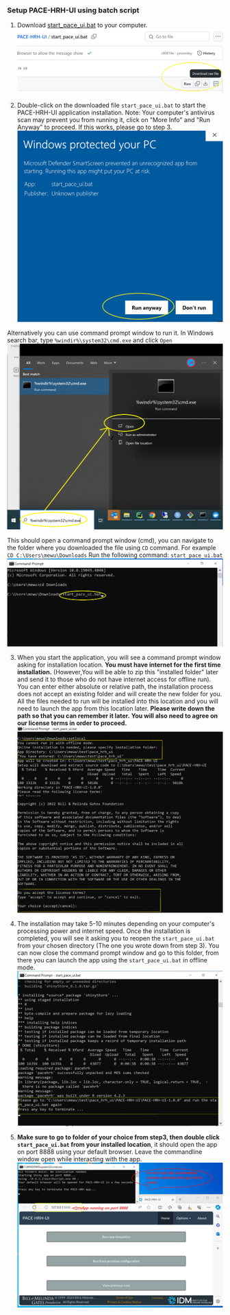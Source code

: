 ### Setup PACE-HRH-UI using batch script

1.  Download [start_pace_ui.bat](https://github.com/InstituteforDiseaseModeling/PACE-HRH-UI/blob/main/start_pace_ui.bat) to your computer. ![](./screenshots/download_batch.png)

2.  Double-click on the downloaded file `start_pace_ui.bat` to start the PACE-HRH-UI application installation. Note: Your computer's antivirus scan may prevent you from running it, click on "More Info" and "Run Anyway" to proceed. If this works, please go to step 3.![](./screenshots/defender.png)

Alternatively you can use command prompt window to run it. In Windows search bar, type `%windir%\system32\cmd.exe` and click `Open` ![](./screenshots/cmd.png)

This should open a command prompt window (cmd), you can navigate to the folder where you downloaded the file using `CD` command. For example `CD C:\Users\mewu\Downloads` Run the following command: `start_pace_ui.bat` ![](./screenshots/commandline.png)

3.  When you start the application, you will see a command prompt window asking for installation location. **You must have internet for the first time installation.** (However,You will be able to zip this "installed folder" later and send it to those who do not have internet access for offline run). You can enter either absolute or relative path, the installation process does not accept an existing folder and will create the new folder for you. All the files needed to run will be installed into this location and you will need to launch the app from this location later. **Please write down the path so that you can remember it later.** 
**You will also need to agree on our license terms in order to proceed.**![](./screenshots/prompt.png)

4.  The installation may take 5-10 minutes depending on your computer's processing power and internet speed. Once the installation is completed, you will see it asking you to reopen the `start_pace_ui.bat` from your chosen directory (The one you wrote down from step 3). You can now close the command prompt window and go to this folder, from there you can launch the app using the `start_pace_ui.bat` in offline mode. ![](./screenshots/success.png)

5.  **Make sure to go to folder of your choice from step3, then double click `start_pace_ui.bat` from your installed location**, it should open the app on port 8888 using your default browser. Leave the commandline window open while interacting with the app. ![](./screenshots/app.png)
